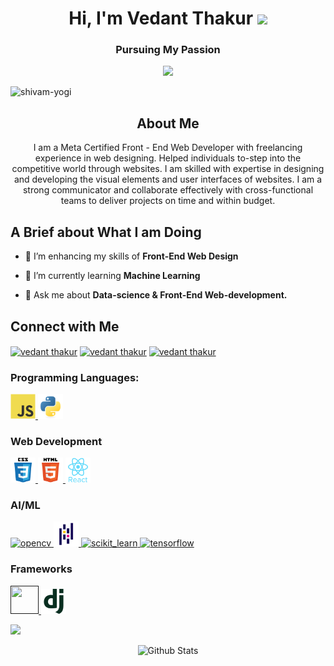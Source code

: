 <h1 align="center">Hi, I'm Vedant Thakur <img src="https://media.giphy.com/media/hvRJCLFzcasrR4ia7z/giphy.gif" width="35"></h1>
<h3 align="center">Pursuing My Passion</h3>

<p align="center">
  <a href="https://github.com/DenverCoder1/readme-typing-svg"><img src="https://readme-typing-svg.herokuapp.com?lines=Computer+Science+Student;Front+-+End+Developer;Leader;Always%20learning%20new%20things&center=true&width=500&height=50"></a>
</p>


<p align="left"> <img src="https://komarev.com/ghpvc/?username=Vedant2022&label=Profile%20views&color=0e75b6&style=flat" alt="shivam-yogi" /> </p>

<h2 align="center">About Me</h2>
<p align="center">I am a Meta Certified Front - End Web Developer with freelancing
experience in web designing. Helped individuals to-step into the
competitive world through websites. I am skilled with expertise in
designing and developing the visual elements and user interfaces of
websites. I am a strong communicator and collaborate effectively with
cross-functional teams to deliver projects on time and within budget.</p>


<h2 align="left">A Brief about What I am Doing</h2>

- 🔭 I’m enhancing my skills of **Front-End Web Design**

- 🌱 I’m currently learning **Machine Learning**

- 💬 Ask me about **Data-science & Front-End Web-development.**

<h2 align="left">Connect with Me </h2>

<p align="left">
<a href="https://www.linkedin.com/in/vedantthakur02/" target="blank"><img align="center" src="https://raw.githubusercontent.com/rahuldkjain/github-profile-readme-generator/master/src/images/icons/Social/linked-in-alt.svg" alt="vedant thakur" height="30" width="40" /></a>
<a href="https://www.instagram.com/luciferrr.0/" target="blank"><img align="center" src="https://raw.githubusercontent.com/rahuldkjain/github-profile-readme-generator/master/src/images/icons/Social/instagram.svg" alt="vedant thakur" height="30" width="40" /></a>
<a href="https://mail.google.com/mail/u/1/#inbox?compose=new" target="blank"><img align="center" src="https://user-images.githubusercontent.com/101052517/222644293-b567413d-a15d-41ca-a50b-38ea0c35e1ed.png" alt="vedant thakur" height="30" width="40" /></a> 
</p>


<h3 align="left">Programming Languages:</h3>
<p align="left"> <a href="" target="_blank" rel="noreferrer"> <img src="https://raw.githubusercontent.com/devicons/devicon/master/icons/javascript/javascript-original.svg" alt="javascript" width="40" height="40"/> </a> <a href="https://www.python.org" target="_blank" rel="noreferrer"> <img src="https://raw.githubusercontent.com/devicons/devicon/master/icons/python/python-original.svg" alt="python" width="40" height="40"/> </a> </p>

<h3 align="left">Web Development</h3>
<p align="left"> <a href="https://www.w3schools.com/css/" target="_blank" rel="noreferrer"> <img src="https://raw.githubusercontent.com/devicons/devicon/master/icons/css3/css3-original-wordmark.svg" alt="css3" width="40" height="40"/> </a> <a href="https://www.w3.org/html/" target="_blank" rel="noreferrer"> <img src="https://raw.githubusercontent.com/devicons/devicon/master/icons/html5/html5-original-wordmark.svg" alt="html5" width="40" height="40"/> </a> <a href="https://reactjs.org/" target="_blank" rel="noreferrer"> <img src="https://raw.githubusercontent.com/devicons/devicon/master/icons/react/react-original-wordmark.svg" alt="react" width="40" height="40"/> </a> <a href="https://tailwindcss.com/" target="_blank" rel="noreferrer">  </a> </p><p align="left"> </p>

<h3 align="left">AI/ML</h3>
<p align="left"> <a href="https://opencv.org/" target="_blank" rel="noreferrer"> <img src="https://www.vectorlogo.zone/logos/opencv/opencv-icon.svg" alt="opencv" width="40" height="40"/> </a> <a href="https://pandas.pydata.org/" target="_blank" rel="noreferrer"> <img src="https://raw.githubusercontent.com/devicons/devicon/2ae2a900d2f041da66e950e4d48052658d850630/icons/pandas/pandas-original.svg" alt="pandas" width="40" height="40"/> </a> <a href="https://pytorch.org/" target="_blank" rel="noreferrer"> </a> <a href="https://scikit-learn.org/" target="_blank" rel="noreferrer"> <img src="https://upload.wikimedia.org/wikipedia/commons/0/05/Scikit_learn_logo_small.svg" alt="scikit_learn" width="40" height="40"/> </a> <a href="https://www.tensorflow.org" target="_blank" rel="noreferrer"> <img src="https://www.vectorlogo.zone/logos/tensorflow/tensorflow-icon.svg" alt="tensorflow" width="40" height="40"/> </a> </p>

<h3 align="left">Frameworks</h3>
<p align="left">  <a href="" target="_blank" rel="noreferrer"> <img src="https://user-images.githubusercontent.com/101052517/222644751-8dba9de1-f90e-4a58-8310-de03d04254f0.png"  width="45" height="45" /> </a> <a href="" target="_blank" rel="noreferrer"> <img src="https://github.com/devicons/devicon/blob/master/icons/django/django-plain.svg" alt="photoshop" width="40" height="40"/> </p>
  
  <a align="left"> <img src="https://img.shields.io/badge/Code%20Time-211%20hrs%2026%20mins-orange"/></a>


<p align="center">
        <img src="https://raw.githubusercontent.com/mayhemantt/mayhemantt/Update/svg/Bottom.svg" alt="Github Stats" />
</p>
